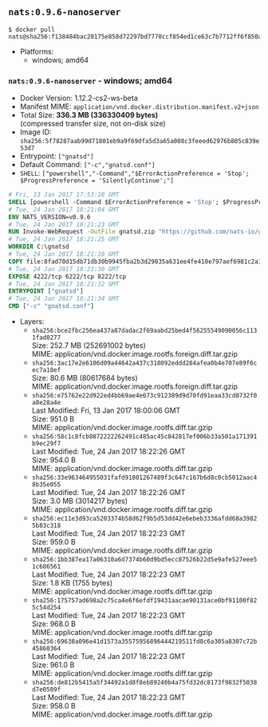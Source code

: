 ## `nats:0.9.6-nanoserver`

```console
$ docker pull nats@sha256:f138484bac20175e858d72297bd7770ccf854ed1ce63c7b7712ff6f850ae58d4
```

-	Platforms:
	-	windows; amd64

### `nats:0.9.6-nanoserver` - windows; amd64

-	Docker Version: 1.12.2-cs2-ws-beta
-	Manifest MIME: `application/vnd.docker.distribution.manifest.v2+json`
-	Total Size: **336.3 MB (336330409 bytes)**  
	(compressed transfer size, not on-disk size)
-	Image ID: `sha256:5f78287aab99d71801eb9a9f69dfa5d3a65a008c3feeed62976b805c839e53d7`
-	Entrypoint: `["gnatsd"]`
-	Default Command: `["-c","gnatsd.conf"]`
-	`SHELL`: `["powershell","-Command","$ErrorActionPreference = 'Stop'; $ProgressPreference = 'SilentlyContinue';"]`

```dockerfile
# Fri, 13 Jan 2017 17:53:28 GMT
SHELL [powershell -Command $ErrorActionPreference = 'Stop'; $ProgressPreference = 'SilentlyContinue';]
# Tue, 24 Jan 2017 18:21:04 GMT
ENV NATS_VERSION=v0.9.6
# Tue, 24 Jan 2017 18:21:23 GMT
RUN Invoke-WebRequest -OutFile gnatsd.zip "https://github.com/nats-io/gnatsd/releases/download/$($env:NATS_VERSION)/gnatsd-$($env:NATS_VERSION)-windows-amd64.zip" -UseBasicParsing ;     Expand-Archive gnatsd.zip -DestinationPath C:\ ;     Move-Item "C:/gnatsd-$($env:NATS_VERSION)-windows-amd64" 'c:/gnatsd';     Remove-Item gnatsd.zip
# Tue, 24 Jan 2017 18:21:25 GMT
WORKDIR C:\gnatsd
# Tue, 24 Jan 2017 18:21:28 GMT
COPY file:8fad70d15db71db30b9945fba2b3d29035a631ee4fe410e797aef6981c2a1879 in gnatsd.conf 
# Tue, 24 Jan 2017 18:21:30 GMT
EXPOSE 4222/tcp 6222/tcp 8222/tcp
# Tue, 24 Jan 2017 18:21:32 GMT
ENTRYPOINT ["gnatsd"]
# Tue, 24 Jan 2017 18:21:34 GMT
CMD ["-c" "gnatsd.conf"]
```

-	Layers:
	-	`sha256:bce2fbc256ea437a87dadac2f69aabd25bed4f56255549090056c1131fad0277`  
		Size: 252.7 MB (252691002 bytes)  
		MIME: application/vnd.docker.image.rootfs.foreign.diff.tar.gzip
	-	`sha256:3ac17e2e6106d09a44642a437c318092eddd284afea0b4e707e89f6cec7a18ef`  
		Size: 80.6 MB (80617684 bytes)  
		MIME: application/vnd.docker.image.rootfs.foreign.diff.tar.gzip
	-	`sha256:e75762e22d922ed4bb69ae4e673c912389d9d70fd91eaa33cd0732f0a8e28a4e`  
		Last Modified: Fri, 13 Jan 2017 18:00:06 GMT  
		Size: 951.0 B  
		MIME: application/vnd.docker.image.rootfs.diff.tar.gzip
	-	`sha256:58c1c8fcb0872222262491c485ac45c842817ef006b33a501a171391b9ec29f7`  
		Last Modified: Tue, 24 Jan 2017 18:22:26 GMT  
		Size: 954.0 B  
		MIME: application/vnd.docker.image.rootfs.diff.tar.gzip
	-	`sha256:33e963464955031fafd91801267489f3c647c167b6d8c0cb5012aac48b35e055`  
		Last Modified: Tue, 24 Jan 2017 18:22:26 GMT  
		Size: 3.0 MB (3014217 bytes)  
		MIME: application/vnd.docker.image.rootfs.diff.tar.gzip
	-	`sha256:ec11e3d93ca5203374b58d62f9b5d53dd42e6ebeb3336afdd68a39825b83c318`  
		Last Modified: Tue, 24 Jan 2017 18:22:23 GMT  
		Size: 959.0 B  
		MIME: application/vnd.docker.image.rootfs.diff.tar.gzip
	-	`sha256:1bb387ea17a06310a6d7374b60d9bd5ecc87526b22d5e9afe527eee51c686561`  
		Last Modified: Tue, 24 Jan 2017 18:22:23 GMT  
		Size: 1.8 KB (1755 bytes)  
		MIME: application/vnd.docker.image.rootfs.diff.tar.gzip
	-	`sha256:175757ad698a2c75ca4e6f6efdf19431aacae90131ace0bf91100f825c54d254`  
		Last Modified: Tue, 24 Jan 2017 18:22:23 GMT  
		Size: 968.0 B  
		MIME: application/vnd.docker.image.rootfs.diff.tar.gzip
	-	`sha256:69638a096e41d1573a35575956896444219511fd8c6a305a8307c72b45860364`  
		Last Modified: Tue, 24 Jan 2017 18:22:23 GMT  
		Size: 961.0 B  
		MIME: application/vnd.docker.image.rootfs.diff.tar.gzip
	-	`sha256:de812b5415a5f34492a1d8f8eb89240b4a75fd32dc8173f9832f5038d7e0509f`  
		Last Modified: Tue, 24 Jan 2017 18:22:23 GMT  
		Size: 958.0 B  
		MIME: application/vnd.docker.image.rootfs.diff.tar.gzip
